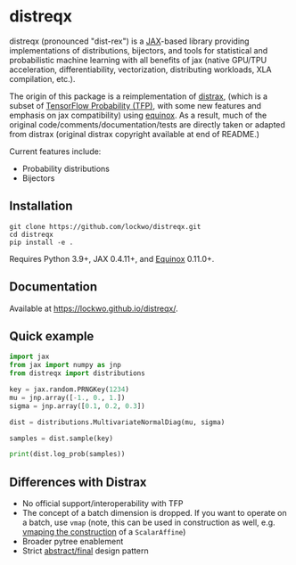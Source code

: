 # distreqx

distreqx (pronounced "dist-rex") is a [JAX](https://github.com/google/jax)-based library providing implementations of distributions, bijectors, and tools for statistical and probabilistic machine learning with all benefits of jax (native GPU/TPU acceleration, differentiability, vectorization, distributing workloads, XLA compilation, etc.).

The origin of this package is a reimplementation of [distrax](https://github.com/google-deepmind/distrax), (which is a subset of [TensorFlow Probability (TFP)](https://github.com/tensorflow/probability), with some new features and emphasis on jax compatibility) using [equinox](https://github.com/patrick-kidger/equinox). As a result, much of the original code/comments/documentation/tests are directly taken or adapted from distrax (original distrax copyright available at end of README.)

Current features include:

- Probability distributions
- Bijectors


## Installation

```
git clone https://github.com/lockwo/distreqx.git
cd distreqx
pip install -e .
```

Requires Python 3.9+, JAX 0.4.11+, and [Equinox](https://github.com/patrick-kidger/equinox) 0.11.0+.

## Documentation

Available at https://lockwo.github.io/distreqx/.

## Quick example

```python
import jax
from jax import numpy as jnp
from distreqx import distributions

key = jax.random.PRNGKey(1234)
mu = jnp.array([-1., 0., 1.])
sigma = jnp.array([0.1, 0.2, 0.3])

dist = distributions.MultivariateNormalDiag(mu, sigma)

samples = dist.sample(key)

print(dist.log_prob(samples))
```

## Differences with Distrax

- No official support/interoperability with TFP
- The concept of a batch dimension is dropped. If you want to operate on a batch, use `vmap` (note, this can be used in construction as well, e.g. [vmaping the construction](https://docs.kidger.site/equinox/tricks/#ensembling) of a `ScalarAffine`)
- Broader pytree enablement 
- Strict [abstract/final](https://docs.kidger.site/equinox/pattern/) design pattern